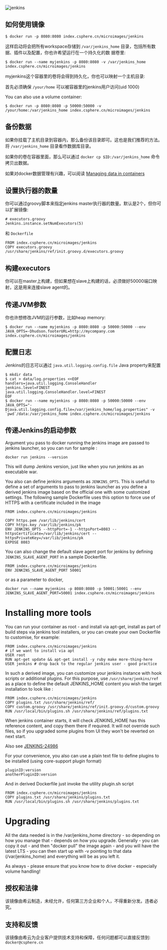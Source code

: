 ![jenkins](https://csphere.cn/assets/33acb95a-24e8-4559-9889-fa31b8cb95bd)

## 如何使用镜像

```console
$ docker run -p 8080:8080 index.csphere.cn/microimages/jenkins
```

这样启动将会把所有workspace存储到 `/var/jenkins_home` 目录，包括所有数据、插件以及配置，你也许希望运行在一个持久化的数
据卷里:

```console
$ docker run --name myjenkins -p 8080:8080 -v /var/jenkins_home index.csphere.cn/microimages/jenkins
```

myjenkins这个容器里的卷将会得到持久化，你也可以映射一个主机目录:

首先必须确保 `/your/home` 可以被容器里的jenkins用户访问(uid 1000)

You can also use a volume container:

```console
$ docker run -p 8080:8080 -p 50000:50000 -v /your/home:/var/jenkins_home index.csphere.cn/microimages/jenkins
```

## 备份数据

如果你挂载了主机目录到容器内，那么备份该目录即可。这也是我们推荐的方法。将 `/var/jenkins_home` 目录看作数据库目录。

如果你的卷在容器里面，那么可以通过 ```docker cp $ID:/var/jenkins_home``` 命令拷贝出数据。

如果对docker数据管理有兴趣，可以阅读 [Managing data in containers](https://docs.docker.com/userguide/dockervolumes/)

## 设置执行器的数量

你可以通过groovy脚本来指定jenkins master执行器的数量。默认是2个，但你可以扩展镜像:

```
# executors.groovy
Jenkins.instance.setNumExecutors(5)
```

和 `Dockerfile`

```
FROM index.csphere.cn/microimages/jenkins
COPY executors.groovy /usr/share/jenkins/ref/init.groovy.d/executors.groovy
```


## 构建executors

你可以在master上构建，但如果想在slave上构建的话，必须做好50000端口映射，这是用来连接slave agent的。

## 传递JVM参数

你也许想修改JVM的运行参数，比如heap memory:

```
$ docker run --name myjenkins -p 8080:8080 -p 50000:50000 --env JAVA_OPTS=-Dhudson.footerURL=http://mycompany.com index.csphere.cn/microimages/jenkins
```

## 配置日志

Jenkins的日志可以通过 `java.util.logging.config.file` Java property来配置

```console
$ mkdir data
$ cat > data/log.properties <<EOF
handlers=java.util.logging.ConsoleHandler
jenkins.level=FINEST
java.util.logging.ConsoleHandler.level=FINEST
EOF
$ docker run --name myjenkins -p 8080:8080 -p 50000:50000 --env JAVA_OPTS="-Djava.util.logging.config.file=/var/jenkins_home/log.properties" -v `pwd`/data:/var/jenkins_home index.csphere.cn/microimages/jenkins
```


## 传递Jenkins的启动参数

Argument you pass to docker running the jenkins image are passed to jenkins launcher, so you can run for sample :
```
docker run jenkins --version
```
This will dump Jenkins version, just like when you run jenkins as an executable war.

You also can define jenkins arguments as `JENKINS_OPTS`. This is usefull to define a set of arguments to pass to jenkins launcher as you
define a derived jenkins image based on the official one with some customized settings. The following sample Dockerfile uses this option
to force use of HTTPS with a certificate included in the image

```
FROM index.csphere.cn/microimages/jenkins

COPY https.pem /var/lib/jenkins/cert
COPY https.key /var/lib/jenkins/pk
ENV JENKINS_OPTS --httpPort=-1 --httpsPort=8083 --httpsCertificate=/var/lib/jenkins/cert --httpsPrivateKey=/var/lib/jenkins/pk
EXPOSE 8083
```

You can also change the default slave agent port for jenkins by defining `JENKINS_SLAVE_AGENT_PORT` in a sample Dockerfile.

```
FROM index.csphere.cn/microimages/jenkins
ENV JENKINS_SLAVE_AGENT_PORT 50001
```
or as a parameter to docker,
```
docker run --name myjenkins -p 8080:8080 -p 50001:50001 --env JENKINS_SLAVE_AGENT_PORT=50001 index.csphere.cn/microimages/jenkins
```

# Installing more tools

You can run your container as root - and install via apt-get, install as part of build steps via jenkins tool installers, or you can create your own Dockerfile to customise, for example: 

```
FROM index.csphere.cn/microimages/jenkins
# if we want to install via apt
USER root
RUN apt-get update && apt-get install -y ruby make more-thing-here
USER jenkins # drop back to the regular jenkins user - good practice
```

In such a derived image, you can customize your jenkins instance with hook scripts or additional plugins. 
For this purpose, use `/usr/share/jenkins/ref` as a place to define the default JENKINS_HOME content you
wish the target installation to look like :

```
FROM index.csphere.cn/microimages/jenkins
COPY plugins.txt /usr/share/jenkins/ref/
COPY custom.groovy /usr/share/jenkins/ref/init.groovy.d/custom.groovy
RUN /usr/local/bin/plugins.sh /usr/share/jenkins/ref/plugins.txt
```

When jenkins container starts, it will check JENKINS_HOME has this reference content, and copy them there if required. It will not override such files, so if you upgraded some plugins from UI they won't be reverted on next start.

Also see [JENKINS-24986](https://issues.jenkins-ci.org/browse/JENKINS-24986)

For your convenience, you also can use a plain text file to define plugins to be installed (using core-support plugin format)
```
pluginID:version
anotherPluginID:version
```
And in derived Dockerfile just invoke the utility plugin.sh script
```
FROM index.csphere.cn/microimages/jenkins
COPY plugins.txt /usr/share/jenkins/plugins.txt
RUN /usr/local/bin/plugins.sh /usr/share/jenkins/plugins.txt
```


# Upgrading

All the data needed is in the /var/jenkins_home directory - so depending on how you manage that - depends on how you upgrade. Generally - you can copy it out - and then "docker pull" the image again - and you will have the latest LTS - you can then start up with -v pointing to that data (/var/jenkins_home) and everything will be as you left it.

As always - please ensure that you know how to drive docker - especially volume handling!

## 授权和法律

该镜像由希云制造，未经允许，任何第三方企业和个人，不得重新分发。违者必究。

## 支持和反馈

该镜像由希云为企业客户提供技术支持和保障，任何问题都可以直接反馈到: `docker@csphere.cn`

